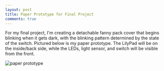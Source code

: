 ```yaml
---
layout: post
title: Paper Prototype for Final Project
comments: true
---
```


For my final project, I'm creating a detachable fanny pack cover that begins blinking when it gets dark, with the blinking pattern determined by the state of the switch. Pictured below is my paper prototype. The LilyPad will be on the inside/back side, while the LEDs, light sensor, and switch will be visible from the front. 

![paper prototype](https://zariaroller.github.io/assets/img/paper_prototype.jpg)
